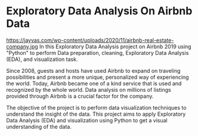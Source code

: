 # Exploratory Data Analysis On Airbnb Data

https://jayvas.com/wp-content/uploads/2020/11/airbnb-real-estate-company.jpg
In this Exploratory Data Analysis project on Airbnb 2019 using "Python" to perform Data preparation, cleaning, Exploratory Data Analysis (EDA), and visualization task.

Since 2008, guests and hosts have used Airbnb to expand on traveling possibilities and present a more unique, personalized way of experiencing the world. Today, Airbnb became one of a kind service that is used and recognized by the whole world. Data analysis on millions of listings provided through Airbnb is a crucial factor for the company.

The objective of the project is to perform data visualization techniques to understand the insight of the data. This project aims to apply Exploratory Data Analysis (EDA) and visualization using Python to get a visual understanding of the data.
